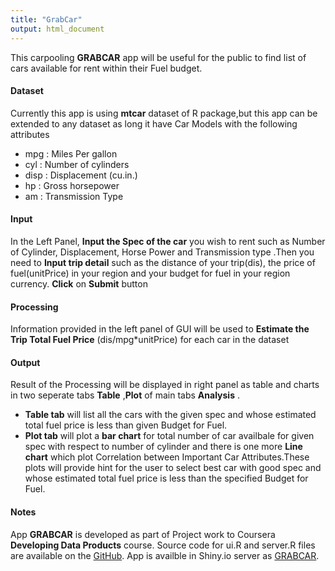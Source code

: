```yaml
---
title: "GrabCar"
output: html_document
---
```


This carpooling **GRABCAR** app will be useful for the public to find list of cars available for rent within their Fuel budget.


#### Dataset
Currently this app is using **mtcar** dataset of R package,but this app can be extended to any dataset as long it have Car Models with the following attributes

- mpg : Miles Per gallon
- cyl : Number of cylinders
- disp : Displacement (cu.in.)
- hp : Gross horsepower
- am : Transmission Type


#### Input
In the Left Panel, **Input the Spec of the car** you wish to rent such as Number of Cylinder, Displacement, Horse Power and Transmission type .Then you need to **Input trip detail** such as the distance of your trip(dis), the price of fuel(unitPrice) in your region and  your budget for fuel in your region currency. **Click** on **Submit** button


#### Processing
Information provided in the left panel of GUI will be used to **Estimate the Trip Total Fuel Price** (dis/mpg*unitPrice) for each car in the dataset 


#### Output
Result of the Processing will be displayed in right panel as table and charts in two seperate tabs **Table** ,**Plot** of main tabs **Analysis** .

- **Table tab** will list all the cars with the given spec and whose estimated total fuel price is less than given Budget for Fuel. 
- **Plot tab** will plot a **bar chart** for total number of car availbale for given spec with respect to number of cylinder and there is one more  **Line chart** which plot  Correlation between Important Car Attributes.These plots  will provide hint for the user to select best car with good spec  and whose estimated total fuel price is less than the specified Budget for Fuel. 


#### Notes
App **GRABCAR** is developed as part of Project work to Coursera **Developing Data Products** course.
Source code for ui.R and server.R files are available on the [GitHub](https://github.com/NarayananAmudha/DevDataProducts).
App is availble in Shiny.io server as [GRABCAR](https://amudhanarayanan.shinyapps.io/GrabCar).



